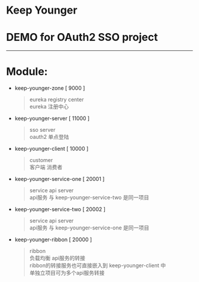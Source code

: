 # Keep Younger 
# DEMO for OAuth2 SSO project

---

# Module:
* keep-younger-zone [ 9000 ]
    > eureka registry center  
       eureka 注册中心
    
* keep-younger-server [ 11000 ]
    > sso server  
      oauth2 单点登陆
    
* keep-younger-client [ 10000 ]
    > customer  
      客户端 消费者

* keep-younger-service-one [ 20001 ]
    > service api server  
      api服务 与 keep-younger-service-two 是同一项目
    
* keep-younger-service-two [ 20002 ]
    > service api server  
      api服务 与 keep-younger-service-one 是同一项目
    
* keep-younger-ribbon [ 20000 ]
    > ribbon  
      负载均衡 api服务的转接  
      ribbon的转接服务也可直接嵌入到 keep-younger-client 中  
      单独立项目可为多个api服务转接